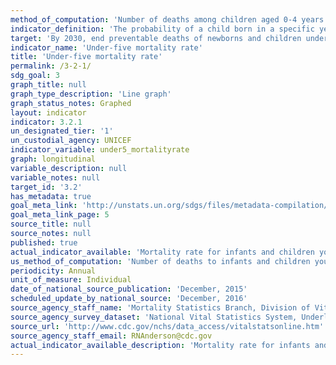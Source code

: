 ```yaml
---
method_of_computation: 'Number of deaths among children aged 0-4 years (0-59 months of age), broken down by age groups / Number of live births Method of measurement The most frequently used methods using the above_mentioned data sources are as follows: Civil registration: Number of deaths at age 0_5 and population of the same age are used to calculate death rates which are then converted into age_specific probability of dying.Census and surveys: An indirect method is used based on questions to each woman of reproductive age as to how many children she has ever given birth to and how many are still alive. The Brass method and model life tables are then used to obtain an estimate of under_five and infant mortality rates. Census often includes questions on household deaths in the last 12 months, which can be used to calculate mortality estimates.Surveys: A direct method is used based on birth history - a series of detailed questions on each child a woman has given birth to during her lifetime. Neonatal, post_neonatal, infant, child and under_five mortality estimates can be derived from full birth history module.Method of estimation The United Nation Inter_agency Group for Child Mortality Estimation (UN_IGME) produces trends of under_five mortality with a standardized methodology depending on the type and quality of source of data available. The UN IGME applies the Bayesian B_splines bias_reduction model to empirical data to derive trend estimates of under_five mortality for all countries. See the UN IGME link for details. The UN GME estimates are not necessarily the same as the official national data. Predominant type of statistics: adjusted and estimated.'
indicator_definition: 'The probability of a child born in a specific year or period dying before reaching the age of 5 years, if subject to age_ specific mortality rates of that period, expressed per 1000 live births. The under_five mortality rate as defined here is, strictly speaking, not a rate (i.e. the number of deaths divided by the number of population at risk during a certain period of time) but a probability of death derived from a life table and expressed as a rate per 1000 live births.'
target: 'By 2030, end preventable deaths of newborns and children under 5 years of age, with all countries aiming to reduce neonatal mortality to at least as low as 12 per 1,000 live births and under-5 mortality to at least as low as 25 per 1,000 live births.'
indicator_name: 'Under-five mortality rate'
title: 'Under-five mortality rate'
permalink: /3-2-1/
sdg_goal: 3
graph_title: null
graph_type_description: 'Line graph'
graph_status_notes: Graphed
layout: indicator
indicator: 3.2.1
un_designated_tier: '1'
un_custodial_agency: UNICEF
indicator_variable: under5_mortalityrate
graph: longitudinal
variable_description: null
variable_notes: null
target_id: '3.2'
has_metadata: true
goal_meta_link: 'http://unstats.un.org/sdgs/files/metadata-compilation/Metadata-Goal-3.pdf'
goal_meta_link_page: 5
source_title: null
source_notes: null
published: true
actual_indicator_available: 'Mortality rate for infants and children younger than 5 years old in the United States'
us_method_of_computation: 'Number of deaths to infants and children younger than 5 years divided by the number of births for a given year, expressed per 1,000 live births'
periodicity: Annual
unit_of_measure: Individual
date_of_national_source_publication: 'December, 2015'
scheduled_update_by_national_source: 'December, 2016'
source_agency_staff_name: 'Mortality Statistics Branch, Division of Vital Statistics, National Center for Health Statistics'
source_agency_survey_dataset: 'National Vital Statistics System, Underlying Cause of Death data file '
source_url: 'http://www.cdc.gov/nchs/data_access/vitalstatsonline.htm'
source_agency_staff_email: RNAnderson@cdc.gov
actual_indicator_available_description: 'Mortality rate for infants and children younger than 5 years old per 1,000 live births'
---
```

